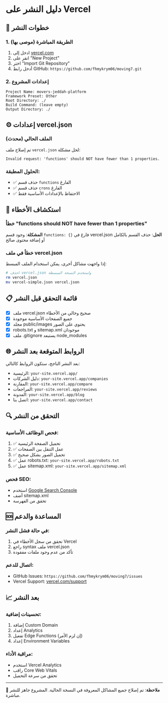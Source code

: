 # دليل النشر على Vercel

## 🚀 خطوات النشر

### 1. الطريقة المباشرة (موصى بها)
1. ادخل إلى [vercel.com](https://vercel.com)
2. انقر على "New Project"
3. اختر "Import Git Repository"
4. أدخل رابط GitHub: `https://github.com/fhmykrym06/moving7.git`

### 2. إعدادات المشروع
```
Project Name: movers-jeddah-platform
Framework Preset: Other
Root Directory: ./
Build Command: (leave empty)
Output Directory: ./
```

## ⚙️ إعدادات vercel.json

### الملف الحالي (محدث)
تم إصلاح ملف `vercel.json` لحل مشكلة:
```
Invalid request: 'functions' should NOT have fewer than 1 properties.
```

### الحلول المطبقة:
- ✅ حذف قسم `functions` الفارغ
- ✅ حذف قسم `crons` الفارغ
- ✅ الاحتفاظ بالإعدادات الأساسية فقط

## 🔧 استكشاف الأخطاء

### خطأ "functions should NOT have fewer than 1 properties"
**المشكلة**: وجود قسم `functions: {}` فارغ في vercel.json
**الحل**: حذف القسم بالكامل أو إضافة محتوى صالح

### خطأ في ملف vercel.json
إذا واجهت مشاكل أخرى، يمكن استخدام الملف المبسط:
```bash
# احذف vercel.json واستخدم النسخة المبسطة
rm vercel.json
mv vercel-simple.json vercel.json
```

## 📋 قائمة التحقق قبل النشر

- [x] ملف vercel.json صحيح وخالي من الأخطاء
- [x] جميع الصفحات الأساسية موجودة
- [x] مجلد public/images يحتوي على الصور
- [x] robots.txt و sitemap.xml موجودان
- [x] ملف .gitignore يستبعد node_modules

## 🌐 الروابط المتوقعة بعد النشر

بعد النشر الناجح، ستكون الروابط كالتالي:
- الرئيسية: `your-site.vercel.app/`
- دليل الشركات: `your-site.vercel.app/companies`
- المقارنة: `your-site.vercel.app/compare`
- المراجعات: `your-site.vercel.app/reviews`
- المدونة: `your-site.vercel.app/blog`
- اتصل بنا: `your-site.vercel.app/contact`

## 🔍 التحقق من النشر

### فحص الوظائف الأساسية:
1. ✅ تحميل الصفحة الرئيسية
2. ✅ عمل التنقل بين الصفحات
3. ✅ تحميل الصور بشكل صحيح
4. ✅ عمل robots.txt: `your-site.vercel.app/robots.txt`
5. ✅ عمل sitemap.xml: `your-site.vercel.app/sitemap.xml`

### فحص SEO:
- استخدم [Google Search Console](https://search.google.com/search-console)
- أضف sitemap.xml
- تحقق من الفهرسة

## 🆘 المساعدة والدعم

### في حالة فشل النشر:
1. تحقق من سجل الأخطاء في Vercel
2. راجع syntax ملف vercel.json
3. تأكد من عدم وجود ملفات مفقودة

### اتصال للدعم:
- GitHub Issues: `https://github.com/fhmykrym06/moving7/issues`
- Vercel Support: [vercel.com/support](https://vercel.com/support)

## 📈 بعد النشر

### تحسينات إضافية:
1. إضافة Custom Domain
2. إعداد Analytics
3. تفعيل Edge Functions (إن لزم الأمر)
4. إعداد Environment Variables

### مراقبة الأداء:
- استخدم Vercel Analytics
- راقب Core Web Vitals
- تحقق من سرعة التحميل

---

**📝 ملاحظة**: تم إصلاح جميع المشاكل المعروفة في النسخة الحالية. المشروع جاهز للنشر مباشرة. 